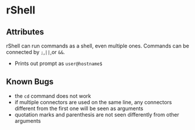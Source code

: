 # rShell

## Attributes

rShell can run commands as a shell, even multiple ones. Commands can be connected by ```;```,```||```,or ```&&```.
* Prints out prompt as ```user@hostname$```

## Known Bugs

* the ```cd``` command does not work
* if multiple connectors are used on the same line, any connectors different from the first one will be seen as arguments
* quotation marks and parenthesis are not seen differently from other arguments

